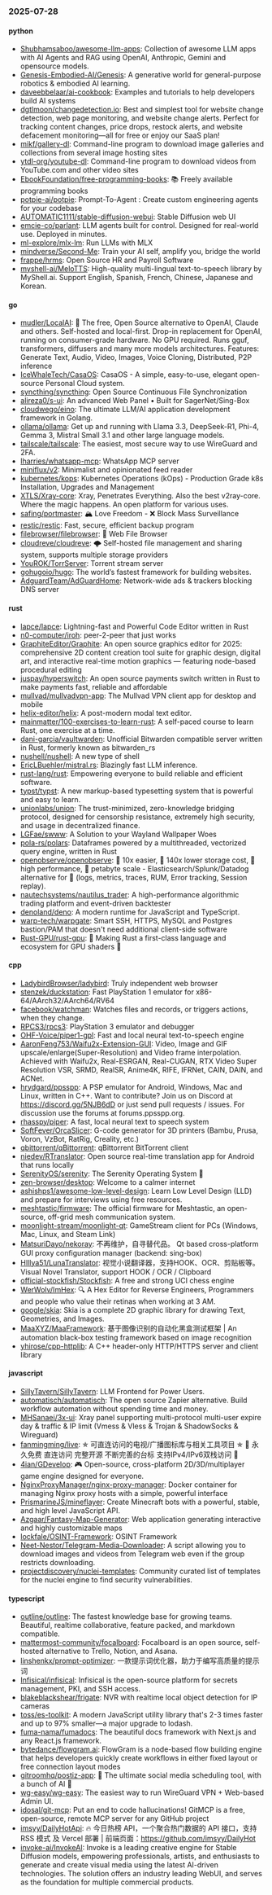 ### 2025-07-28

#### python
* [Shubhamsaboo/awesome-llm-apps](https://github.com/Shubhamsaboo/awesome-llm-apps): Collection of awesome LLM apps with AI Agents and RAG using OpenAI, Anthropic, Gemini and opensource models.
* [Genesis-Embodied-AI/Genesis](https://github.com/Genesis-Embodied-AI/Genesis): A generative world for general-purpose robotics & embodied AI learning.
* [daveebbelaar/ai-cookbook](https://github.com/daveebbelaar/ai-cookbook): Examples and tutorials to help developers build AI systems
* [dgtlmoon/changedetection.io](https://github.com/dgtlmoon/changedetection.io): Best and simplest tool for website change detection, web page monitoring, and website change alerts. Perfect for tracking content changes, price drops, restock alerts, and website defacement monitoring—all for free or enjoy our SaaS plan!
* [mikf/gallery-dl](https://github.com/mikf/gallery-dl): Command-line program to download image galleries and collections from several image hosting sites
* [ytdl-org/youtube-dl](https://github.com/ytdl-org/youtube-dl): Command-line program to download videos from YouTube.com and other video sites
* [EbookFoundation/free-programming-books](https://github.com/EbookFoundation/free-programming-books): 📚 Freely available programming books
* [potpie-ai/potpie](https://github.com/potpie-ai/potpie): Prompt-To-Agent : Create custom engineering agents for your codebase
* [AUTOMATIC1111/stable-diffusion-webui](https://github.com/AUTOMATIC1111/stable-diffusion-webui): Stable Diffusion web UI
* [emcie-co/parlant](https://github.com/emcie-co/parlant): LLM agents built for control. Designed for real-world use. Deployed in minutes.
* [ml-explore/mlx-lm](https://github.com/ml-explore/mlx-lm): Run LLMs with MLX
* [mindverse/Second-Me](https://github.com/mindverse/Second-Me): Train your AI self, amplify you, bridge the world
* [frappe/hrms](https://github.com/frappe/hrms): Open Source HR and Payroll Software
* [myshell-ai/MeloTTS](https://github.com/myshell-ai/MeloTTS): High-quality multi-lingual text-to-speech library by MyShell.ai. Support English, Spanish, French, Chinese, Japanese and Korean.

#### go
* [mudler/LocalAI](https://github.com/mudler/LocalAI): 🤖 The free, Open Source alternative to OpenAI, Claude and others. Self-hosted and local-first. Drop-in replacement for OpenAI, running on consumer-grade hardware. No GPU required. Runs gguf, transformers, diffusers and many more models architectures. Features: Generate Text, Audio, Video, Images, Voice Cloning, Distributed, P2P inference
* [IceWhaleTech/CasaOS](https://github.com/IceWhaleTech/CasaOS): CasaOS - A simple, easy-to-use, elegant open-source Personal Cloud system.
* [syncthing/syncthing](https://github.com/syncthing/syncthing): Open Source Continuous File Synchronization
* [alireza0/s-ui](https://github.com/alireza0/s-ui): An advanced Web Panel • Built for SagerNet/Sing-Box
* [cloudwego/eino](https://github.com/cloudwego/eino): The ultimate LLM/AI application development framework in Golang.
* [ollama/ollama](https://github.com/ollama/ollama): Get up and running with Llama 3.3, DeepSeek-R1, Phi-4, Gemma 3, Mistral Small 3.1 and other large language models.
* [tailscale/tailscale](https://github.com/tailscale/tailscale): The easiest, most secure way to use WireGuard and 2FA.
* [lharries/whatsapp-mcp](https://github.com/lharries/whatsapp-mcp): WhatsApp MCP server
* [miniflux/v2](https://github.com/miniflux/v2): Minimalist and opinionated feed reader
* [kubernetes/kops](https://github.com/kubernetes/kops): Kubernetes Operations (kOps) - Production Grade k8s Installation, Upgrades and Management
* [XTLS/Xray-core](https://github.com/XTLS/Xray-core): Xray, Penetrates Everything. Also the best v2ray-core. Where the magic happens. An open platform for various uses.
* [safing/portmaster](https://github.com/safing/portmaster): 🏔 Love Freedom - ❌ Block Mass Surveillance
* [restic/restic](https://github.com/restic/restic): Fast, secure, efficient backup program
* [filebrowser/filebrowser](https://github.com/filebrowser/filebrowser): 📂 Web File Browser
* [cloudreve/cloudreve](https://github.com/cloudreve/cloudreve): 🌩 Self-hosted file management and sharing system, supports multiple storage providers
* [YouROK/TorrServer](https://github.com/YouROK/TorrServer): Torrent stream server
* [gohugoio/hugo](https://github.com/gohugoio/hugo): The world’s fastest framework for building websites.
* [AdguardTeam/AdGuardHome](https://github.com/AdguardTeam/AdGuardHome): Network-wide ads & trackers blocking DNS server

#### rust
* [lapce/lapce](https://github.com/lapce/lapce): Lightning-fast and Powerful Code Editor written in Rust
* [n0-computer/iroh](https://github.com/n0-computer/iroh): peer-2-peer that just works
* [GraphiteEditor/Graphite](https://github.com/GraphiteEditor/Graphite): An open source graphics editor for 2025: comprehensive 2D content creation tool suite for graphic design, digital art, and interactive real-time motion graphics — featuring node-based procedural editing
* [juspay/hyperswitch](https://github.com/juspay/hyperswitch): An open source payments switch written in Rust to make payments fast, reliable and affordable
* [mullvad/mullvadvpn-app](https://github.com/mullvad/mullvadvpn-app): The Mullvad VPN client app for desktop and mobile
* [helix-editor/helix](https://github.com/helix-editor/helix): A post-modern modal text editor.
* [mainmatter/100-exercises-to-learn-rust](https://github.com/mainmatter/100-exercises-to-learn-rust): A self-paced course to learn Rust, one exercise at a time.
* [dani-garcia/vaultwarden](https://github.com/dani-garcia/vaultwarden): Unofficial Bitwarden compatible server written in Rust, formerly known as bitwarden_rs
* [nushell/nushell](https://github.com/nushell/nushell): A new type of shell
* [EricLBuehler/mistral.rs](https://github.com/EricLBuehler/mistral.rs): Blazingly fast LLM inference.
* [rust-lang/rust](https://github.com/rust-lang/rust): Empowering everyone to build reliable and efficient software.
* [typst/typst](https://github.com/typst/typst): A new markup-based typesetting system that is powerful and easy to learn.
* [unionlabs/union](https://github.com/unionlabs/union): The trust-minimized, zero-knowledge bridging protocol, designed for censorship resistance, extremely high security, and usage in decentralized finance.
* [LGFae/swww](https://github.com/LGFae/swww): A Solution to your Wayland Wallpaper Woes
* [pola-rs/polars](https://github.com/pola-rs/polars): Dataframes powered by a multithreaded, vectorized query engine, written in Rust
* [openobserve/openobserve](https://github.com/openobserve/openobserve): 🚀 10x easier, 🚀 140x lower storage cost, 🚀 high performance, 🚀 petabyte scale - Elasticsearch/Splunk/Datadog alternative for 🚀 (logs, metrics, traces, RUM, Error tracking, Session replay).
* [nautechsystems/nautilus_trader](https://github.com/nautechsystems/nautilus_trader): A high-performance algorithmic trading platform and event-driven backtester
* [denoland/deno](https://github.com/denoland/deno): A modern runtime for JavaScript and TypeScript.
* [warp-tech/warpgate](https://github.com/warp-tech/warpgate): Smart SSH, HTTPS, MySQL and Postgres bastion/PAM that doesn't need additional client-side software
* [Rust-GPU/rust-gpu](https://github.com/Rust-GPU/rust-gpu): 🐉 Making Rust a first-class language and ecosystem for GPU shaders 🚧

#### cpp
* [LadybirdBrowser/ladybird](https://github.com/LadybirdBrowser/ladybird): Truly independent web browser
* [stenzek/duckstation](https://github.com/stenzek/duckstation): Fast PlayStation 1 emulator for x86-64/AArch32/AArch64/RV64
* [facebook/watchman](https://github.com/facebook/watchman): Watches files and records, or triggers actions, when they change.
* [RPCS3/rpcs3](https://github.com/RPCS3/rpcs3): PlayStation 3 emulator and debugger
* [OHF-Voice/piper1-gpl](https://github.com/OHF-Voice/piper1-gpl): Fast and local neural text-to-speech engine
* [AaronFeng753/Waifu2x-Extension-GUI](https://github.com/AaronFeng753/Waifu2x-Extension-GUI): Video, Image and GIF upscale/enlarge(Super-Resolution) and Video frame interpolation. Achieved with Waifu2x, Real-ESRGAN, Real-CUGAN, RTX Video Super Resolution VSR, SRMD, RealSR, Anime4K, RIFE, IFRNet, CAIN, DAIN, and ACNet.
* [hrydgard/ppsspp](https://github.com/hrydgard/ppsspp): A PSP emulator for Android, Windows, Mac and Linux, written in C++. Want to contribute? Join us on Discord at https://discord.gg/5NJB6dD or just send pull requests / issues. For discussion use the forums at forums.ppsspp.org.
* [rhasspy/piper](https://github.com/rhasspy/piper): A fast, local neural text to speech system
* [SoftFever/OrcaSlicer](https://github.com/SoftFever/OrcaSlicer): G-code generator for 3D printers (Bambu, Prusa, Voron, VzBot, RatRig, Creality, etc.)
* [qbittorrent/qBittorrent](https://github.com/qbittorrent/qBittorrent): qBittorrent BitTorrent client
* [niedev/RTranslator](https://github.com/niedev/RTranslator): Open source real-time translation app for Android that runs locally
* [SerenityOS/serenity](https://github.com/SerenityOS/serenity): The Serenity Operating System 🐞
* [zen-browser/desktop](https://github.com/zen-browser/desktop): Welcome to a calmer internet
* [ashishps1/awesome-low-level-design](https://github.com/ashishps1/awesome-low-level-design): Learn Low Level Design (LLD) and prepare for interviews using free resources.
* [meshtastic/firmware](https://github.com/meshtastic/firmware): The official firmware for Meshtastic, an open-source, off-grid mesh communication system.
* [moonlight-stream/moonlight-qt](https://github.com/moonlight-stream/moonlight-qt): GameStream client for PCs (Windows, Mac, Linux, and Steam Link)
* [MatsuriDayo/nekoray](https://github.com/MatsuriDayo/nekoray): 不再维护，自寻替代品。 Qt based cross-platform GUI proxy configuration manager (backend: sing-box)
* [HIllya51/LunaTranslator](https://github.com/HIllya51/LunaTranslator): 视觉小说翻译器，支持HOOK、OCR、剪贴板等。Visual Novel Translator, support HOOK / OCR / Clipboard
* [official-stockfish/Stockfish](https://github.com/official-stockfish/Stockfish): A free and strong UCI chess engine
* [WerWolv/ImHex](https://github.com/WerWolv/ImHex): 🔍 A Hex Editor for Reverse Engineers, Programmers and people who value their retinas when working at 3 AM.
* [google/skia](https://github.com/google/skia): Skia is a complete 2D graphic library for drawing Text, Geometries, and Images.
* [MaaXYZ/MaaFramework](https://github.com/MaaXYZ/MaaFramework): 基于图像识别的自动化黑盒测试框架 | An automation black-box testing framework based on image recognition
* [yhirose/cpp-httplib](https://github.com/yhirose/cpp-httplib): A C++ header-only HTTP/HTTPS server and client library

#### javascript
* [SillyTavern/SillyTavern](https://github.com/SillyTavern/SillyTavern): LLM Frontend for Power Users.
* [automatisch/automatisch](https://github.com/automatisch/automatisch): The open source Zapier alternative. Build workflow automation without spending time and money.
* [MHSanaei/3x-ui](https://github.com/MHSanaei/3x-ui): Xray panel supporting multi-protocol multi-user expire day & traffic & IP limit (Vmess & Vless & Trojan & ShadowSocks & Wireguard)
* [fanmingming/live](https://github.com/fanmingming/live): ✯ 可直连访问的电视/广播图标库与相关工具项目 ✯ 🔕 永久免费 直连访问 完整开源 不断完善的台标 支持IPv4/IPv6双栈访问 🔕
* [4ian/GDevelop](https://github.com/4ian/GDevelop): 🎮 Open-source, cross-platform 2D/3D/multiplayer game engine designed for everyone.
* [NginxProxyManager/nginx-proxy-manager](https://github.com/NginxProxyManager/nginx-proxy-manager): Docker container for managing Nginx proxy hosts with a simple, powerful interface
* [PrismarineJS/mineflayer](https://github.com/PrismarineJS/mineflayer): Create Minecraft bots with a powerful, stable, and high level JavaScript API.
* [Azgaar/Fantasy-Map-Generator](https://github.com/Azgaar/Fantasy-Map-Generator): Web application generating interactive and highly customizable maps
* [lockfale/OSINT-Framework](https://github.com/lockfale/OSINT-Framework): OSINT Framework
* [Neet-Nestor/Telegram-Media-Downloader](https://github.com/Neet-Nestor/Telegram-Media-Downloader): A script allowing you to download images and videos from Telegram web even if the group restricts downloading.
* [projectdiscovery/nuclei-templates](https://github.com/projectdiscovery/nuclei-templates): Community curated list of templates for the nuclei engine to find security vulnerabilities.

#### typescript
* [outline/outline](https://github.com/outline/outline): The fastest knowledge base for growing teams. Beautiful, realtime collaborative, feature packed, and markdown compatible.
* [mattermost-community/focalboard](https://github.com/mattermost-community/focalboard): Focalboard is an open source, self-hosted alternative to Trello, Notion, and Asana.
* [linshenkx/prompt-optimizer](https://github.com/linshenkx/prompt-optimizer): 一款提示词优化器，助力于编写高质量的提示词
* [Infisical/infisical](https://github.com/Infisical/infisical): Infisical is the open-source platform for secrets management, PKI, and SSH access.
* [blakeblackshear/frigate](https://github.com/blakeblackshear/frigate): NVR with realtime local object detection for IP cameras
* [toss/es-toolkit](https://github.com/toss/es-toolkit): A modern JavaScript utility library that's 2-3 times faster and up to 97% smaller—a major upgrade to lodash.
* [fuma-nama/fumadocs](https://github.com/fuma-nama/fumadocs): The beautiful docs framework with Next.js and any React.js framework.
* [bytedance/flowgram.ai](https://github.com/bytedance/flowgram.ai): FlowGram is a node-based flow building engine that helps developers quickly create workflows in either fixed layout or free connection layout modes
* [gitroomhq/postiz-app](https://github.com/gitroomhq/postiz-app): 📨 The ultimate social media scheduling tool, with a bunch of AI 🤖
* [wg-easy/wg-easy](https://github.com/wg-easy/wg-easy): The easiest way to run WireGuard VPN + Web-based Admin UI.
* [idosal/git-mcp](https://github.com/idosal/git-mcp): Put an end to code hallucinations! GitMCP is a free, open-source, remote MCP server for any GitHub project
* [imsyy/DailyHotApi](https://github.com/imsyy/DailyHotApi): 🔥 今日热榜 API，一个聚合热门数据的 API 接口，支持 RSS 模式 及 Vercel 部署 | 前端页面：https://github.com/imsyy/DailyHot
* [invoke-ai/InvokeAI](https://github.com/invoke-ai/InvokeAI): Invoke is a leading creative engine for Stable Diffusion models, empowering professionals, artists, and enthusiasts to generate and create visual media using the latest AI-driven technologies. The solution offers an industry leading WebUI, and serves as the foundation for multiple commercial products.
